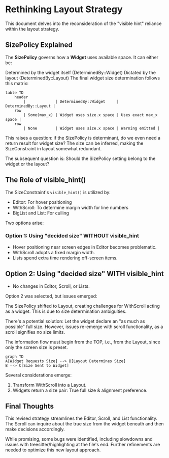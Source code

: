 # Rethinking Layout Strategy

This document delves into the reconsideration of the "visible hint" reliance within the layout strategy.

## SizePolicy Explained

The **SizePolicy** governs how a **Widget** uses available space. It can either be:

Determined by the widget itself (DeterminedBy::Widget)
Dictated by the layout (DeterminedBy::Layout)
The final widget size determination follows this matrix:

```mermaid
table TD
    header
        |             | DeterminedBy::Widget     | DeterminedBy::Layout |
    row
        | Some(max_x) | Widget uses size.x space | Uses exact max_x space |
    row
        | None        | Widget uses size.x space | Warning emitted |
```

This raises a question: if the SizePolicy is determinant, do we even need a return result for widget size? The size can be inferred, making the SizeConstraint in layout somewhat redundant.

The subsequent question is: Should the SizePolicy setting belong to the widget or the layout?

## The Role of visible_hint()
The SizeConstraint's `visible_hint()` is utilized by:

- Editor: For hover positioning
- WithScroll: To determine margin width for line numbers
- BigList and List: For culling

Two options arise:

### Option 1: Using "decided size" WITHOUT visible_hint
- Hover positioning near screen edges in Editor becomes problematic.
- WithScroll adopts a fixed margin width.
- Lists spend extra time rendering off-screen items.

## Option 2: Using "decided size" WITH visible_hint
- No changes in Editor, Scroll, or Lists.

Option 2 was selected, but issues emerged:

The SizePolicy shifted to Layout, creating challenges for WithScroll acting as a widget. This is due to size determination ambiguities.

There's a potential solution: Let the widget declare an "as much as possible" full size. However, issues re-emerge with scroll functionality, as a scroll signifies no size limits.

The information flow must begin from the TOP, i.e., from the Layout, since only the screen size is preset.

```mermaid
graph TD
A[Widget Requests Size] --> B[Layout Determines Size]
B --> C[Size Sent to Widget]
```

Several considerations emerge:

1. Transform WithScroll into a Layout.
2. Widgets return a size pair: True full size & alignment preference.

## Final Thoughts

This revised strategy streamlines the Editor, Scroll, and List functionality. The Scroll can inquire about the true size from the widget beneath and then make decisions accordingly.

While promising, some bugs were identified, including slowdowns and issues with treesitter/highlighting at the file's end. Further refinements are needed to optimize this new layout approach.

